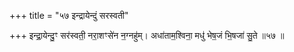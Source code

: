 +++
title = "५७ इन्द्रायेन्दुं सरस्वती"

+++
इन्द्रा॒येन्दु॒ꣳ सर॑स्वती॒ नरा॒शꣳसे॑न न॒ग्नहु॑म्। अधा॑ताम॒श्विना॒ मधु॑ भेष॒जं भि॒षजा॑ सु॒ते ॥५७ ॥